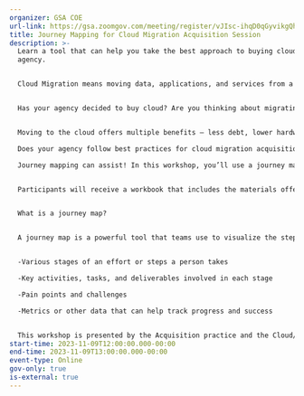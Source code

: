 ```yaml
---
organizer: GSA COE
url-link: https://gsa.zoomgov.com/meeting/register/vJIsc-ihqD0qGyvikgQhPhxhYAzgAvZBRac#/registration
title: Journey Mapping for Cloud Migration Acquisition Session
description: >-
  Learn a tool that can help you take the best approach to buying cloud for your
  agency. 


  Cloud Migration means moving data, applications, and services from a legacy mainframe infrastructure to the cloud.


  Has your agency decided to buy cloud? Are you thinking about migrating? 


  Moving to the cloud offers multiple benefits – less debt, lower hardware procurement costs, and increased system flexibility, resiliency and automation – but you may have a lot of questions about buying it. How the government buys cloud migration services is crucial to the success of the agency’s cloud adoption. 

  Does your agency follow best practices for cloud migration acquisition? Are you aware of all the pain points in the process?

  Journey mapping can assist! In this workshop, you’ll use a journey map to explore the often complex process of Cloud Migration Acquisition. We’ll step you through the process, let you practice, and with a sample map invite you to envision how it could work for your agency. 


  Participants will receive a workbook that includes the materials offered in the workshop – applicable cloud migration requirement documents such as PWS, RFQ, and QASP. etc. 


  What is a journey map?


  A journey map is a powerful tool that teams use to visualize the steps necessary to successfully execute their project. Typically, the process includes:


  -Various stages of an effort or steps a person takes

  -Key activities, tasks, and deliverables involved in each stage

  -Pain points and challenges

  -Metrics or other data that can help track progress and success


  This workshop is presented by the Acquisition practice and the Cloud/Infrastructure Optimization of the Center of Excellence (CoE) and is offered at no cost to federal employees, as part of Resources and Advisory Support. 
start-time: 2023-11-09T12:00:00.000-00:00
end-time: 2023-11-09T13:00:00.000-00:00
event-type: Online
gov-only: true
is-external: true
---
```

